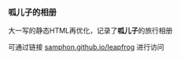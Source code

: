 ### 呱儿子的相册
大一写的静态HTML再优化，记录了**呱儿子**的旅行相册  
  
可通过链接 [samphon.github.io/leapfrog](https://samphon.github.io/leapfrog ) 进行访问
